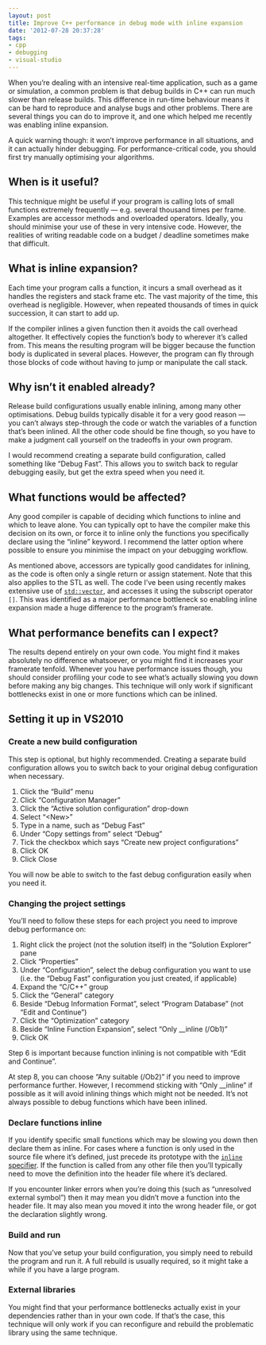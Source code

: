 ```yaml
---
layout: post
title: Improve C++ performance in debug mode with inline expansion
date: '2012-07-28 20:37:28'
tags:
- cpp
- debugging
- visual-studio
---
```


When you’re dealing with an intensive real-time application, such as a game or simulation, a common problem is that debug builds in C++ can run much slower than release builds. This difference in run-time behaviour means it can be hard to reproduce and analyse bugs and other problems. There are several things you can do to improve it, and one which helped me recently was enabling inline expansion.

A quick warning though: it won’t improve performance in all situations, and it can actually hinder debugging. For performance-critical code, you should first try manually optimising your algorithms.

## When is it useful?

This technique might be useful if your program is calling lots of small functions extremely frequently — e.g. several thousand times per frame. Examples are accessor methods and overloaded operators. Ideally, you should minimise your use of these in very intensive code. However, the realities of writing readable code on a budget / deadline sometimes make that difficult.

## What is inline expansion?

Each time your program calls a function, it incurs a small overhead as it handles the registers and stack frame etc. The vast majority of the time, this overhead is negligible. However, when repeated thousands of times in quick succession, it can start to add up.

If the compiler inlines a given function then it avoids the call overhead altogether. It effectively copies the function’s body to wherever it’s called from. This means the resulting program will be bigger because the function body is duplicated in several places. However, the program can fly through those blocks of code without having to jump or manipulate the call stack.

## Why isn’t it enabled already?

Release build configurations usually enable inlining, among many other optimisations. Debug builds typically disable it for a very good reason — you can’t always step-through the code or watch the variables of a function that’s been inlined. All the other code should be fine though, so you have to make a judgment call yourself on the tradeoffs in your own program.

I would recommend creating a separate build configuration, called something like “Debug Fast”. This allows you to switch back to regular debugging easily, but get the extra speed when you need it.

## What functions would be affected?

Any good compiler is capable of deciding which functions to inline and which to leave alone. You can typically opt to have the compiler make this decision on its own, or force it to inline only the functions you specifically declare using the “inline” keyword. I recommend the latter option where possible to ensure you minimise the impact on your debugging workflow.

As mentioned above, accessors are typically good candidates for inlining, as the code is often only a single return or assign statement. Note that this also applies to the STL as well. The code I’ve been using recently makes extensive use of [`std::vector`](https://en.cppreference.com/w/cpp/container/vector), and accesses it using the subscript operator `[]`. This was identified as a major performance bottleneck so enabling inline expansion made a huge difference to the program’s framerate.

## What performance benefits can I expect?

The results depend entirely on your own code. You might find it makes absolutely no difference whatsoever, or you might find it increases your framerate tenfold. Whenever you have performance issues though, you should consider profiling your code to see what’s actually slowing you down before making any big changes. This technique will only work if significant bottlenecks exist in one or more functions which can be inlined.

## Setting it up in VS2010

### Create a new build configuration

This step is optional, but highly recommended. Creating a separate build configuration allows you to switch back to your original debug configuration when necessary.

1. Click the “Build” menu
2. Click “Configuration Manager”
3. Click the “Active solution configuration” drop-down
4. Select “\<New\>”
5. Type in a name, such as “Debug Fast”
6. Under “Copy settings from” select “Debug”
7. Tick the checkbox which says “Create new project configurations”
8. Click OK
9. Click Close

You will now be able to switch to the fast debug configuration easily when you need it.

### Changing the project settings

You’ll need to follow these steps for each project you need to improve debug performance on:

1. Right click the project (not the solution itself) in the “Solution Explorer” pane
2. Click “Properties”
3. Under “Configuration”, select the debug configuration you want to use (i.e. the “Debug Fast” configuration you just created, if applicable)
4. Expand the “C/C++” group
5. Click the “General” category
6. Beside “Debug Information Format”, select “Program Database” (not “Edit and Continue”)
7. Click the “Optimization” category
8. Beside “Inline Function Expansion”, select “Only \_\_inline (/Ob1)”
9. Click OK

Step 6 is important because function inlining is not compatible with “Edit and Continue”.

At step 8, you can choose “Any suitable (/Ob2)” if you need to improve performance further. However, I recommend sticking with “Only \_\_inline” if possible as it will avoid inlining things which might not be needed. It’s not always possible to debug functions which have been inlined.

### Declare functions inline

If you identify specific small functions which may be slowing you down then declare them as inline. For cases where a function is only used in the source file where it’s defined, just precede its prototype with the [`inline` specifier](https://en.cppreference.com/w/cpp/language/inline). If the function is called from any other file then you’ll typically need to move the definition into the header file where it’s declared.

If you encounter linker errors when you’re doing this (such as “unresolved external symbol”) then it may mean you didn’t move a function into the header file. It may also mean you moved it into the wrong header file, or got the declaration slightly wrong.

### Build and run

Now that you’ve setup your build configuration, you simply need to rebuild the program and run it. A full rebuild is usually required, so it might take a while if you have a large program.

### External libraries

You might find that your performance bottlenecks actually exist in your dependencies rather than in your own code. If that’s the case, this technique will only work if you can reconfigure and rebuild the problematic library using the same technique.
